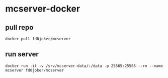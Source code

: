 # mcserver-docker
## pull repo
```docker pull fd0joker/mcserver```
## run server
```docker run -it -v /srv/mcserver-data/:/data -p 25565:25565 --rm --name mcserver fd0joker/mcserver```
